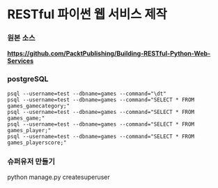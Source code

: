 # RESTful 파이썬 웹 서비스 제작

### 원본 소스
**https://github.com/PacktPublishing/Building-RESTful-Python-Web-Services**


### postgreSQL
```
psql --username=test --dbname=games --command="\dt"
psql --username=test --dbname=games --command="SELECT * FROM games_gamecategory;"
psql --username=test --dbname=games --command="SELECT * FROM games_game;"
psql --username=test --dbname=games --command="SELECT * FROM games_player;"
psql --username=test --dbname=games --command="SELECT * FROM games_playerscore;"
```

### 슈퍼유저 만들기
python manage.py createsuperuser 
